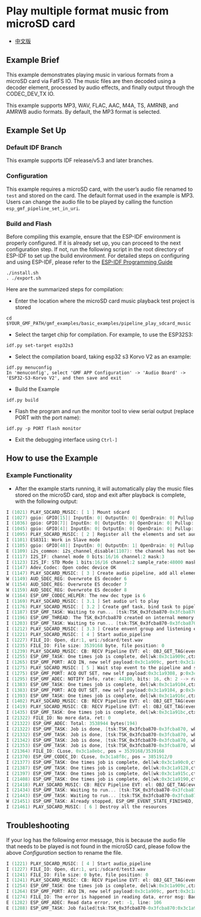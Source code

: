 
# Play multiple format music from microSD card

- [中文版](./README_CN.md)

## Example Brief

This example demonstrates playing music in various formats from a microSD card via FatFS IO. The music files are then decoded using a decoder element, processed by audio effects, and finally output through the CODEC_DEV_TX IO.

This example supports MP3, WAV, FLAC, AAC, M4A, TS, AMRNB, and AMRWB audio formats. By default, the MP3 format is selected.

## Example Set Up

### Default IDF Branch

This example supports IDF release/v5.3 and later branches.

### Configuration

This example requires a microSD card, with the user’s audio file renamed to `test` and stored on the card. The default format used in the example is MP3. Users can change the audio file to be played by calling the function `esp_gmf_pipeline_set_in_uri`.


### Build and Flash

Before compiling this example, ensure that the ESP-IDF environment is properly configured. If it is already set up, you can proceed to the next configuration step. If not, run the following script in the root directory of ESP-IDF to set up the build environment. For detailed steps on configuring and using ESP-IDF, please refer to the [ESP-IDF Programming Guide](https://docs.espressif.com/projects/esp-idf/en/latest/esp32s3/index.html)

```
./install.sh
. ./export.sh
```

Here are the summarized steps for compilation:

- Enter the location where the microSD card music playback test project is stored

```
cd $YOUR_GMF_PATH/gmf_examples/basic_examples/pipeline_play_sdcard_music
```

- Select the target chip for compilation. For example, to use the ESP32S3:

```
idf.py set-target esp32s3
```
- Select the compilation board, taking esp32 s3 Korvo V2 as an example:

```
idf.py menuconfig
In 'menuconfig', select 'GMF APP Configuration' -> 'Audio Board' -> 'ESP32-S3-Korvo V2', and then save and exit
```

- Build the Example

```
idf.py build
```

- Flash the program and run the monitor tool to view serial output (replace PORT with the port name):

```
idf.py -p PORT flash monitor
```

- Exit the debugging interface using ``Ctrl-]``

## How to use the Example

### Example Functionality

- After the example starts running, it will automatically play the music files stored on the microSD card, stop and exit after playback is complete, with the following output:

```c
I (1021) PLAY_SDCARD_MUSIC: [ 1 ] Mount sdcard
I (1027) gpio: GPIO[15]| InputEn: 0| OutputEn: 0| OpenDrain: 0| Pullup: 1| Pulldown: 0| Intr:0
I (1036) gpio: GPIO[7]| InputEn: 0| OutputEn: 0| OpenDrain: 0| Pullup: 1| Pulldown: 0| Intr:0
I (1045) gpio: GPIO[4]| InputEn: 0| OutputEn: 0| OpenDrain: 0| Pullup: 1| Pulldown: 0| Intr:0
I (1095) PLAY_SDCARD_MUSIC: [ 2 ] Register all the elements and set audio information to play codec device
I (1101) ES8311: Work in Slave mode
I (1105) gpio: GPIO[48]| InputEn: 0| OutputEn: 1| OpenDrain: 0| Pullup: 0| Pulldown: 0| Intr:0
E (1109) i2s_common: i2s_channel_disable(1107): the channel has not been enabled yet
I (1117) I2S_IF: channel mode 0 bits:16/16 channel:2 mask:3
I (1123) I2S_IF: STD Mode 1 bits:16/16 channel:2 sample_rate:48000 mask:3
I (1147) Adev_Codec: Open codec device OK
I (1147) PLAY_SDCARD_MUSIC: [ 3 ] Create audio pipeline, add all elements to pipeline
W (1149) AUD_SDEC_REG: Overwrote ES decoder 6
W (1154) AUD_SDEC_REG: Overwrote ES decoder 7
W (1159) AUD_SDEC_REG: Overwrote ES decoder 8
W (1164) ESP_GMF_CODEC_HELPER: The new dec type is 6
I (1169) PLAY_SDCARD_MUSIC: [ 3.1 ] Set audio url to play
I (1176) PLAY_SDCARD_MUSIC: [ 3.2 ] Create gmf task, bind task to pipeline and load linked element jobs to the bind task
I (1187) ESP_GMF_TASK: Waiting to run... [tsk:TSK_0x3fcba870-0x3fcba870, wk:0x0, run:0]
I (1196) ESP_GMF_THREAD: The TSK_0x3fcba870 created on internal memory
I (1203) ESP_GMF_TASK: Waiting to run... [tsk:TSK_0x3fcba870-0x3fcba870, wk:0x3c1a909c, run:0]
I (1212) PLAY_SDCARD_MUSIC: [ 3.3 ] Create envent group and listening event from pipeline
I (1221) PLAY_SDCARD_MUSIC: [ 4 ] Start audio_pipeline
I (1227) FILE_IO: Open, dir:1, uri:/sdcard/test.wav
I (1235) FILE_IO: File size: 3539168 byte, file position: 0
I (1239) PLAY_SDCARD_MUSIC: CB: RECV Pipeline EVT: el: OBJ_GET_TAG(event->from)-0x3c1a88b0, type: 2000, sub: ESP_GMF_EVENT_STATE_OPENING, payload: 0x0, size: 0, 0x3fcbb780
I (1255) ESP_GMF_TASK: One times job is complete, del[wk:0x3c1a909c,ctx:0x3c1a88e8, label:decoder_open]
I (1265) ESP_GMF_PORT: ACQ IN, new self payload:0x3c1a909c, port:0x3c1a8f48, el:0x3c1a88e8-decoder
I (1275) PLAY_SDCARD_MUSIC: [ 5 ] Wait stop event to the pipeline and stop all the pipeline
I (1275) ESP_GMF_PORT: ACQ OUT SET, new self payload:0x3c1a9308, p:0x3c1a8ae8, el:0x3c1a88e8-decoder
I (1295) ESP_GMF_ADEC: NOTIFY Info, rate: 44100, bits: 16, ch: 2 --> rate: 44100, bits: 16, ch: 2
I (1383) ESP_GMF_TASK: One times job is complete, del[wk:0x3c1a9104,ctx:0x3c1a89dc, label:rate_cvt_open]
I (1383) ESP_GMF_PORT: ACQ OUT SET, new self payload:0x3c1a9104, p:0x3c1a8c90, el:0x3c1a89dc-aud_rate_cvt
I (1393) ESP_GMF_TASK: One times job is complete, del[wk:0x3c1a916c,ctx:0x3c1a8b70, label:ch_cvt_open]
I (1402) PLAY_SDCARD_MUSIC: CB: RECV Pipeline EVT: el: OBJ_GET_TAG(event->from)-0x3c1a8d18, type: 3000, sub: ESP_GMF_EVENT_STATE_INITIALIZED, payload: 0x3fcbb3e0, size: 12, 0x3fcbb780
I (1419) PLAY_SDCARD_MUSIC: CB: RECV Pipeline EVT: el: OBJ_GET_TAG(event->from)-0x3c1a8d18, type: 2000, sub: ESP_GMF_EVENT_STATE_RUNNING, payload: 0x0, size: 0, 0x3fcbb780
I (1435) ESP_GMF_TASK: One times job is complete, del[wk:0x3c1a91bc,ctx:0x3c1a8d18, label:bit_cvt_open]
I (21322) FILE_IO: No more data, ret: 0
I (21322) ESP_GMF_ADEC: Total: 3538944 bytes(194)
I (21322) ESP_GMF_TASK: Job is done, [tsk:TSK_0x3fcba870-0x3fcba870, wk:0x3c1a90d0, job:0x3c1a88e8-decoder_proc]
I (21332) ESP_GMF_TASK: Job is done, [tsk:TSK_0x3fcba870-0x3fcba870, wk:0x3c1a9138, job:0x3c1a89dc-rate_cvt_proc]
I (21342) ESP_GMF_TASK: Job is done, [tsk:TSK_0x3fcba870-0x3fcba870, wk:0x3c1a918c, job:0x3c1a8b70-ch_cvt_proc]
I (21353) ESP_GMF_TASK: Job is done, [tsk:TSK_0x3fcba870-0x3fcba870, wk:0x3c1a91f0, job:0x3c1a8d18-bit_cvt_proc]
I (21364) FILE_IO: CLose, 0x3c1a8ebc, pos = 3539168/3539168
I (21370) ESP_GMF_CODEC_IO: CLose, 0x3c1a8f8c, pos = 3851912/0
I (21377) ESP_GMF_TASK: One times job is complete, del[wk:0x3c1a90c0,ctx:0x3c1a88e8, label:decoder_close]
I (21387) ESP_GMF_TASK: One times job is complete, del[wk:0x3c1a9128,ctx:0x3c1a89dc, label:rate_cvt_close]
I (21397) ESP_GMF_TASK: One times job is complete, del[wk:0x3c1a915c,ctx:0x3c1a8b70, label:ch_cvt_close]
I (21408) ESP_GMF_TASK: One times job is complete, del[wk:0x3c1a9190,ctx:0x3c1a8d18, label:bit_cvt_close]
I (21418) PLAY_SDCARD_MUSIC: CB: RECV Pipeline EVT: el: OBJ_GET_TAG(event->from)-0x3c1a88b0, type: 2000, sub: ESP_GMF_EVENT_STATE_FINISHED, payload: 0x0, size: 0, 0x3fcbb780
I (21434) ESP_GMF_TASK: Waiting to run... [tsk:TSK_0x3fcba870-0x3fcba870, wk:0x0, run:0]
I (21443) ESP_GMF_TASK: Waiting to run... [tsk:TSK_0x3fcba870-0x3fcba870, wk:0x0, run:0]
W (21451) ESP_GMF_TASK: Already stopped, ESP_GMF_EVENT_STATE_FINISHED, [TSK_0x3fcba870,0x3fcba870]
I (21461) PLAY_SDCARD_MUSIC: [ 6 ] Destroy all the resources
```

## Troubleshooting

If your log has the following error message, this is because the audio file that needs to be played is not found in the microSD card, please follow the above *Configuration* section to rename the file.

```c
I (1221) PLAY_SDCARD_MUSIC: [ 4 ] Start audio_pipeline
I (1227) FILE_IO: Open, dir:1, uri:/sdcard/test3.wav
I (1241) FILE_IO: File size: 0 byte, file position: 0
I (1241) PLAY_SDCARD_MUSIC: CB: RECV Pipeline EVT: el: OBJ_GET_TAG(event->from)-0x3c1a88b0, type: 2000, sub: ESP_GMF_EVENT_STATE_OPENING, payload: 0x0, size: 0, 0x3fcbb780
I (1254) ESP_GMF_TASK: One times job is complete, del[wk:0x3c1a909c,ctx:0x3c1a88e8, label:decoder_open]
I (1264) ESP_GMF_PORT: ACQ IN, new self payload:0x3c1a909c, port:0x3c1a8f48, el:0x3c1a88e8-decoder
E (1274) FILE_IO: The error is happened in reading data, error msg: Bad file number
E (1282) ESP_GMF_ADEC: Read data error, ret: -1, line: 106
E (1288) ESP_GMF_TASK: Job failed[tsk:TSK_0x3fcba870-0x3fcba870:0x3c1a90d0-0x3c1a88e8-decoder_proc], ret:-1, st:ESP_GMF_EVENT_STATE_RUNNING
```
